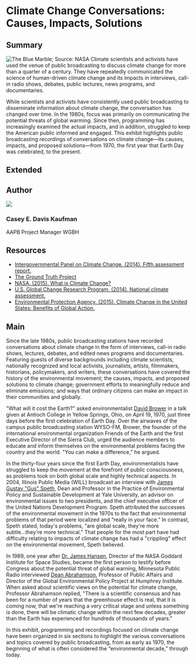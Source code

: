 # Climate Change Conversations: Causes, Impacts, Solutions

## Summary

![The Blue Marble; Source: NASA](https://s3.amazonaws.com/americanarchive.org/exhibits/ClimateChange_SignatureImage.jpg "The Blue Marble; Source: NASA")
Climate scientists and activists have used the venue of public broadcasting to
discuss climate change for more than a quarter of a century. They have
repeatedly communicated the science of human-driven climate change and its
impacts in interviews, call-in radio shows, debates, public lectures, news
programs, and documentaries.

While scientists and activists have consistently used public broadcasting to
disseminate information about climate change, the conversation has changed
over time. In the 1980s, focus was primarily on communicating the potential
threats of global warming. Since then, programming has increasingly examined
the actual impacts, and in addition, struggled to keep the American public
informed and engaged. This exhibit highlights public broadcasting recordings
of conversations on climate change—its causes, impacts, and proposed
solutions—from 1970, the first year that Earth Day was celebrated, to the
present.

## Extended

## Author

<img class="img-circle pull-left" src="https://s3.amazonaws.com/americanarchive.org/staff/Staff_Davis.jpg"/>

### Casey E. Davis Kaufman
AAPB Project Manager
WGBH

## Resources

- [Intergovernmental Panel on Climate Change. (2014). Fifth assessment report.](http://www.ipcc.ch/publications_and_data/publications_and_data_reports.shtml)
- [The Ground Truth Project](http://thegroundtruthproject.org/)
- [NASA. (2015). What is Climate Change?](http://www.nasa.gov/audience/forstudents/k-4/stories/nasa-knows/what-is-climate-change-k4.html)
- [U.S. Global Change Research Program. (2014). National climate assessment.](http://nca2014.globalchange.gov/downloads)
- [Environmental Protection Agency. (2015). Climate Change in the United States: Benefits of Global Action.](http://www2.epa.gov/sites/production/files/2015-06/documents/frontmatter.pdf)

## Main

Since the late 1980s, public broadcasting stations have recorded conversations about climate change in the form of interviews, call-in radio shows, lectures, debates, and edited news programs and documentaries. Featuring guests of diverse backgrounds including climate scientists, nationally recognized and local activists, journalists, artists, filmmakers, historians, policymakers, and writers, these conversations have covered the history of the environmental movement; the causes, impacts, and proposed solutions to climate change; government efforts to meaningfully reduce and eliminate emissions; and ways that ordinary citizens can make an impact in their communities and globally.

"What will it cost the Earth?" asked environmentalist [David Brower](/catalog/cpb-aacip_27-9673ng8v) in a talk given at Antioch College in Yellow Springs, Ohio, on April 19, 1970, just three days before the first celebration of Earth Day. Over the airwaves of the campus public broadcasting station WYSO-FM, Brower, the founder of the international environmental organization Friends of the Earth and the first Executive Director of the Sierra Club, urged the audience members to educate and inform themselves on the environmental problems facing the country and the world. "You can make a difference," he argued.

In the thirty-four years since the first Earth Day, environmentalists have struggled to keep the movement at the forefront of public consciousness, as problems took on both global scale and highly technical aspects. In 2004, Illinois Public Media (WILL) broadcast an interview with [James Gustav "Gus" Speth](/catalog/cpb-aacip_16-4j09w0978j), Dean and Professor in the Practice of Environmental Policy and Sustainable Development at Yale University, an advisor on environmental issues to two presidents, and the chief executive officer of the United Nations Development Program. Speth attributed the successes of the environmental movement in the 1970s to the fact that environmental problems of that period were localized and “really in your face.” In contrast, Speth stated, today's problems, "are global scale, they're more subtle...they're more technical." That people for the most part have had difficulty relating to impacts of climate change has had a "crippling" effect on the environmental movement, Speth believed.

In 1989, one year after [Dr. James Hansen](/catalog/cpb-aacip_15-rj48p5vm8b), Director of the NASA Goddard Institute for Space Studies, became the first person to testify before Congress about the potential threat of global warning, Minnesota Public Radio interviewed [Dean Abrahamson](/catalog/cpb-aacip_43-4947ds3w), Professor of Public Affairs and Director of the Global Environmental Policy Project at Humphrey Institute. When asked about scientific views on the potential for climate change, Professor Abrahamson replied, "There is a scientific consensus and has been for a number of years that the greenhouse effect is real, that it is coming now, that we're reaching a very critical stage and unless something is done, there will be climatic change within the next few decades, greater than the Earth has experienced for hundreds of thousands of years."

In this exhibit, programming and recordings focused on climate change have been organized in six sections to highlight the various conversations and topics covered by public broadcasting, from as early as 1970, the beginning of what is often considered the “environmental decade,” through today.
